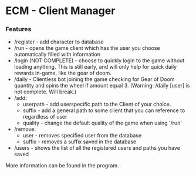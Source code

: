 # ECM - Client Manager
### Features

- /register - add character to database
- /run - opens the game client which has the user you choose automatically filled with information
- /login (NOT COMPLETE) - choose to quickly login to the game without loading anything. This is still early, and will only help for quick daily rewards in-game, like the gear of doom.
- /daily - Clientless bot joining the game checking for Gear of Doom quantity and spins the wheel if amount equal 3.                                                  (Warning: /daily [user] is not complete. Will break.)
- /add:
	- userpath - add userspecific path to the Client of your choice.
	- suffix - add a general path to some client that you can reference to regardless of user
	- quality - change the default quality of the game when using '/run'
- /remove:
	- user - removes specified user from the database
	- suffix - removes a suffix saved in the database
- /users - shows the list of all the registered users and paths you have saved

More information can be found in the program.
